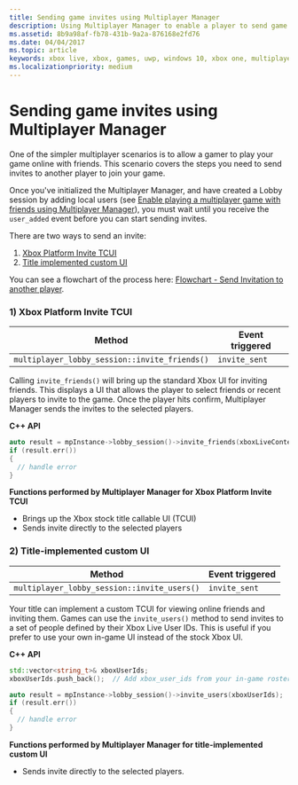 ```yaml
---
title: Sending game invites using Multiplayer Manager
description: Using Multiplayer Manager to enable a player to send game invites to other players to join the game.
ms.assetid: 8b9a98af-fb78-431b-9a2a-876168e2fd76
ms.date: 04/04/2017
ms.topic: article
keywords: xbox live, xbox, games, uwp, windows 10, xbox one, multiplayer, multiplayer manager, flowchart, game invite
ms.localizationpriority: medium
---
```


# Sending game invites using Multiplayer Manager

One of the simpler multiplayer scenarios is to allow a gamer to play your game online with friends.
This scenario covers the steps you need to send invites to another player to join your game.

Once you've initialized the Multiplayer Manager, and have created a Lobby session by adding local users (see [Enable playing a multiplayer game with friends using Multiplayer Manager](live-play-multiplayer-with-friends.md)), you must wait until you receive the `user_added` event before you can start sending invites.

There are two ways to send an invite:
1. [Xbox Platform Invite TCUI](#xbox-platform-invite-tcui)
2. [Title implemented custom UI](#title-implemented-custom-ui)

You can see a flowchart of the process here: [Flowchart - Send Invitation to another player](mpm-flowcharts/live-mpm-send-invites.md).


### 1) Xbox Platform Invite TCUI <a name="xbox-platform-invite-tcui">

| Method | Event triggered |
| -----|----------------|
| `multiplayer_lobby_session::invite_friends()` | `invite_sent` |

Calling `invite_friends()` will bring up the standard Xbox UI for inviting friends.
This displays a UI that allows the player to select friends or recent players to invite to the game.
Once the player hits confirm, Multiplayer Manager sends the invites to the selected players.

**C++ API**
```cpp
auto result = mpInstance->lobby_session()->invite_friends(xboxLiveContext);
if (result.err())
{
  // handle error
}
```

**Functions performed by Multiplayer Manager for Xbox Platform Invite TCUI**

* Brings up the Xbox stock title callable UI (TCUI)
* Sends invite directly to the selected players


### 2) Title-implemented custom UI<a name="title-implemented-custom-ui">

| Method | Event triggered |
|-----|----------------|
| `multiplayer_lobby_session::invite_users()` | `invite_sent` |

Your title can implement a custom TCUI for viewing online friends and inviting them.
Games can use the `invite_users()` method to send invites to a set of people defined by their Xbox Live User IDs.
This is useful if you prefer to use your own in-game UI instead of the stock Xbox UI.

**C++ API**
```cpp
std::vector<string_t>& xboxUserIds;
xboxUserIds.push_back();  // Add xbox_user_ids from your in-game roster list

auto result = mpInstance->lobby_session()->invite_users(xboxUserIds);
if (result.err())
{
  // handle error
}
```

**Functions performed by Multiplayer Manager for title-implemented custom UI**

* Sends invite directly to the selected players.
